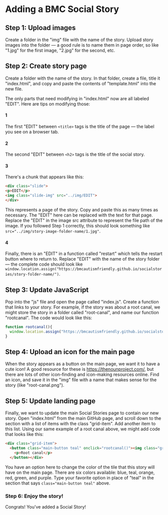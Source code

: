# Adding a BMC Social Story

## Step 1: Upload images
Create a folder in the "img" file with the name of the story. Upload story images into the folder — a good rule is to name them in page order, so like "1.jpg" for the first image, "2.jpg" for the second, etc.

## Step 2: Create story page
Create a folder with the name of the story. In that folder, create a file, title it "index.html", and copy and paste the contents of "template.html" into the new file. 

The only parts that need modifying in "index.html" now are all labeled "EDIT". Here are tips on modifying those: 
#### 1
The first "EDIT" between ```<title>``` tags is the title of the page — the label you see on a browser tab.
  
#### 2
The second "EDIT" between ```<h2>``` tags is the title of the social story.
  
#### 3
There's a chunk that appears like this: 
```html
<div class="slide">
<p>EDIT</p>
<img class="slide-img" src="../img/EDIT">
</div>
```
This represents a page of the story. Copy and paste this as many times as necessary. The "EDIT" here can be replaced with the text for that page. Replace the "EDIT" in the image src attribute to represent the file path of the image. If you followed Step 1 correctly, this should look something like ```src="../img/story-image-folder-name/1.jpg"```.

#### 4
Finally, there is an "EDIT" in a function called "restart" which tells the restart button where to return to. Replace "EDIT" with the name of the story folder — the complete code should look like ```window.location.assign("https://bmcautismfriendly.github.io/socialstories/story-folder-name/")```.
  
## Step 3: Update JavaScript
Pop into the "js" file and open the page called "index.js". Create a function that links to your story. For example, if the story was about a root canal, we might store the story in a folder called "root-canal", and name our function "rootcanal". The code would look like this:
```javascript
function rootcanal(){
  window.location.assign("https://bmcautismfriendly.github.io/socialstories/root-canal/");
}
```

## Step 4: Upload an icon for the main page
When the story appears as a button on the main page, we want it to have a cute icon! A good resource for these is https://thenounproject.com/, but there are lots of other icon-finding and icon-making resources online. Find an icon, and save it in the "img" file with a name that makes sense for the story (like "root-canal.png").

## Step 5: Update landing page
Finally, we want to update the main Social Stories page to contain our new story. Open "index.html" from the main GitHub page, and scroll down to the section with a list of items with the class "grid-item". Add another item to this list. Using our same example of a root canal above, we might add code that looks like this: 
```html
<div class="grid-item">
  <button class="main-button teal" onclick="rootcanal()"><img class="grid-img" src="img/root-canal.png"/>
    <p>Root canal</p>
  </button></div>
```
You have an option here to change the color of the tile that this story will have on the main page. There are six colors available: blue, teal, orange, red, green, and purple. Type your favorite option in place of "teal" in the section that says ```class="main-button teal"``` above.

### Step 6: Enjoy the story! 
Congrats! You've added a Social Story!
